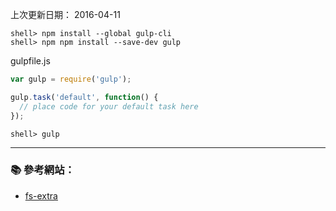 
上次更新日期： 2016-04-11                            


```console
shell> npm install --global gulp-cli
shell> npm npm install --save-dev gulp
```

gulpfile.js

```js
var gulp = require('gulp');

gulp.task('default', function() {
  // place code for your default task here
});

```

```console
shell> gulp
```

---

### :books: 參考網站：
- [fs-extra](https://www.npmjs.com/package/fs-extra)
